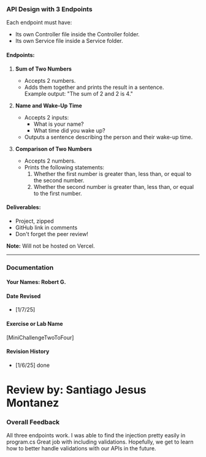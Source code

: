 ### API Design with 3 Endpoints

Each endpoint must have:
- Its own Controller file inside the Controller folder.
- Its own Service file inside a Service folder.

#### Endpoints:

1. **Sum of Two Numbers**  
   - Accepts 2 numbers.
   - Adds them together and prints the result in a sentence.  
     Example output: "The sum of 2 and 2 is 4."

2. **Name and Wake-Up Time**  
   - Accepts 2 inputs:  
     - What is your name?  
     - What time did you wake up?  
   - Outputs a sentence describing the person and their wake-up time.

3. **Comparison of Two Numbers**  
   - Accepts 2 numbers.
   - Prints the following statements:
     1. Whether the first number is greater than, less than, or equal to the second number.
     2. Whether the second number is greater than, less than, or equal to the first number.

#### Deliverables:
- Project, zipped
- GitHub link in comments
- Don't forget the peer review!

**Note:** Will not be hosted on Vercel.

---

### Documentation  

#### Your Names:  Robert G.

#### Date Revised  
- [1/7/25]  

#### Exercise or Lab Name  
[MiniChallengeTwoToFour]

#### Revision History  
- [1/6/25] done  

# Review by: Santiago Jesus Montanez

### Overall Feedback

All three endpoints work. I was able to find the injection pretty easily in program.cs
Great job with including validations. Hopefully, we get to learn how to better handle validations with our APIs in the future.